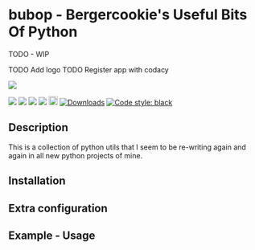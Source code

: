 # bubop - Bergercookie's Useful Bits Of Python

TODO - WIP

TODO Add logo
TODO Register app with codacy

<a href="https://github.com/bergercookie/bubop/actions" alt="CI">
<img src="https://github.com/bergercookie/bubop/actions/workflows/ci.yml/badge.svg" /></a>

<img src="https://api.codacy.com/project/badge/Grade/9ddd71dc61914b32a0963d4101c29fb5"/></a>
<a href="https://www.codacy.com/app/bergercookie/bubop">
<img src="https://api.codacy.com/project/badge/Coverage/57206a822c41420bb5792b2cb70f06b5"/></a>
<a href="https://github.com/bergercookie/bubop/blob/master/LICENSE.md" alt="LICENSE">
<img src="https://img.shields.io/github/license/bergercookie/bubop.svg" /></a>
<a href="https://pypi.org/project/bubop/" alt="pypi">
<img src="https://img.shields.io/pypi/pyversions/bubop.svg" /></a>
<a href="https://badge.fury.io/py/bubop">
<img src="https://badge.fury.io/py/bubop.svg" alt="PyPI version" height="18"></a>
<a href="https://pepy.tech/project/bubop">
<img alt="Downloads" src="https://pepy.tech/badge/bubop"></a>
<a href="https://github.com/psf/black">
<img alt="Code style: black" src="https://img.shields.io/badge/code%20style-black-000000.svg"></a>

## Description

This is a collection of python utils that I seem to be re-writing again and
again in all new python projects of mine.

## Installation

## Extra configuration

## Example - Usage
